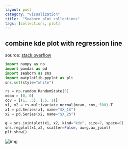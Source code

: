 ```yaml
---
layout: post
category: "visualization"
title:  "Seaborn plot collections"
tags: [collections, plot]
---
```



## combine kde plot with regression line

source: [stack overflow](https://stackoverflow.com/questions/48947656/combine-two-seaborn-plots)

```python
import numpy as np
import pandas as pd
import seaborn as sns
import matplotlib.pyplot as plt
sns.set(style="white")

rs = np.random.RandomState(5)
mean = [0, 0]
cov = [(1, .5), (.5, 1)]
x1, x2 = rs.multivariate_normal(mean, cov, 500).T
x1 = pd.Series(x1, name="$X_1$")
x2 = pd.Series(x2, name="$X_2$")

g = sns.jointplot(x1, x2, kind="kde", size=7, space=0)
sns.regplot(x1,x2, scatter=False, ax=g.ax_joint)
plt.show()
```

![img](https://i.stack.imgur.com/zzzZx.png)